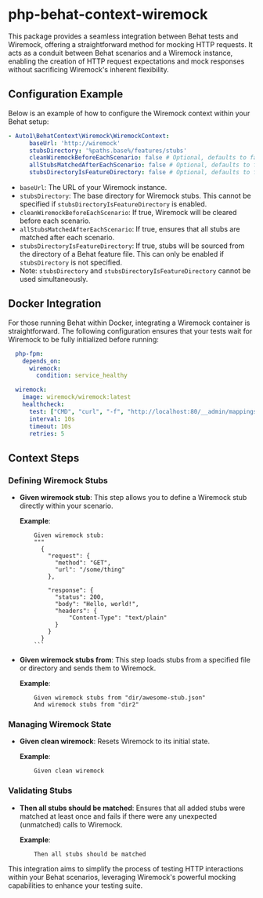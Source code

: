 # php-behat-context-wiremock

This package provides a seamless integration between Behat tests and Wiremock, offering a straightforward method for mocking HTTP requests. It acts as a conduit between Behat scenarios and a Wiremock instance, enabling the creation of HTTP request expectations and mock responses without sacrificing Wiremock's inherent flexibility.

## Configuration Example

Below is an example of how to configure the Wiremock context within your Behat setup:

```yaml
- Auto1\BehatContext\Wiremock\WiremockContext:
      baseUrl: 'http://wiremock'
      stubsDirectory: '%paths.base%/features/stubs'
      cleanWiremockBeforeEachScenario: false # Optional, defaults to false
      allStubsMatchedAfterEachScenario: false # Optional, defaults to false
      stubsDirectoryIsFeatureDirectory: false # Optional, defaults to false
```

- `baseUrl`: The URL of your Wiremock instance.
- `stubsDirectory`: The base directory for Wiremock stubs. This cannot be specified if `stubsDirectoryIsFeatureDirectory` is enabled.
- `cleanWiremockBeforeEachScenario`: If true, Wiremock will be cleared before each scenario.
- `allStubsMatchedAfterEachScenario`: If true, ensures that all stubs are matched after each scenario.
- `stubsDirectoryIsFeatureDirectory`: If true, stubs will be sourced from the directory of a Behat feature file. This can only be enabled if `stubsDirectory` is not specified.
- Note: `stubsDirectory` and `stubsDirectoryIsFeatureDirectory` cannot be used simultaneously.

## Docker Integration

For those running Behat within Docker, integrating a Wiremock container is straightforward. The following configuration ensures that your tests wait for Wiremock to be fully initialized before running:

```yaml
  php-fpm:
    depends_on:
      wiremock:
        condition: service_healthy

  wiremock:
    image: wiremock/wiremock:latest
    healthcheck:
      test: ["CMD", "curl", "-f", "http://localhost:80/__admin/mappings"]
      interval: 10s
      timeout: 10s
      retries: 5
```

## Context Steps

### Defining Wiremock Stubs

- **Given wiremock stub**: This step allows you to define a Wiremock stub directly within your scenario.

  **Example**:
    ```gherkin
        Given wiremock stub:
        """
          {
            "request": {
              "method": "GET",
              "url": "/some/thing"
            },

            "response": {
              "status": 200,
              "body": "Hello, world!",
              "headers": {
                  "Content-Type": "text/plain"
              }
            }
          }
        ```

- **Given wiremock stubs from**: This step loads stubs from a specified file or directory and sends them to Wiremock.

  **Example**:
    ```gherkin
        Given wiremock stubs from "dir/awesome-stub.json"
        And wiremock stubs from "dir2"
    ```

### Managing Wiremock State

- **Given clean wiremock**: Resets Wiremock to its initial state.

  **Example**:
    ```gherkin
        Given clean wiremock
    ```

### Validating Stubs

- **Then all stubs should be matched**: Ensures that all added stubs were matched at least once and fails if there were any unexpected (unmatched) calls to Wiremock.

  **Example**:
    ```gherkin
        Then all stubs should be matched
    ```

This integration aims to simplify the process of testing HTTP interactions within your Behat scenarios, leveraging Wiremock's powerful mocking capabilities to enhance your testing suite.
